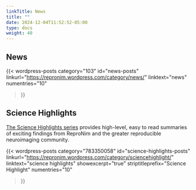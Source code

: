 ```yaml
---
linkTitle: News
title: ""
date: 2024-12-04T11:52:52-05:00
type: docs
weight: 40
---
```


## News

{{< wordpress-posts 
    category="103" 
    id="news-posts" 
    linkurl="https://repronim.wordpress.com/category/news/" 
    linktext="news" 
    numentries="10"
>}}

## Science Highlights

[The Science Highlights series](https://repronim.wordpress.com/category/sciencehighlight/) provides high-level, easy to read summaries of exciting findings from ReproNim and the greater reproducible neuroimaging community.

{{< wordpress-posts 
    category="783350058" 
    id="science-highlights-posts" 
    linkurl="https://repronim.wordpress.com/category/sciencehighlight/" 
    linktext="science highlights" 
    showexcerpt="true" 
    striptitleprefix="Science Highlight"
    numentries="10"
>}}
